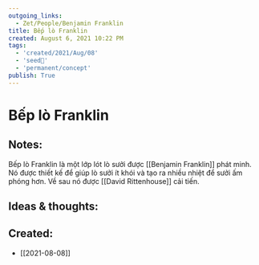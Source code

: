 ```yaml
---
outgoing_links:
  - Zet/People/Benjamin Franklin
title: Bếp lò Franklin
created: August 6, 2021 10:22 PM
tags:
  - 'created/2021/Aug/08'
  - 'seed🥜'
  - 'permanent/concept'
publish: True
---
```

# Bếp lò Franklin

## Notes:
Bếp lò Franklin là một lớp lót lò sưởi  được [[Benjamin Franklin]] phát minh. Nó được thiết kế để giúp lò sưởi ít khói và tạo ra nhiều nhiệt để sưởi ấm phóng hơn. Về sau nó được [[David Rittenhouse]] cải tiến.

## Ideas & thoughts:

## Created:
- [[2021-08-08]]
